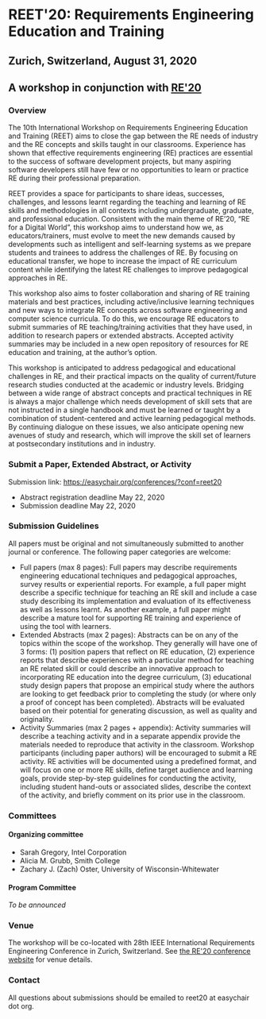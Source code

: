 # REET'20: Requirements Engineering Education and Training
## Zurich, Switzerland, August 31, 2020
## A workshop in conjunction with [RE'20](https://re20.org)

### Overview

The 10th International Workshop on Requirements Engineering Education and Training (REET) aims to close the gap between the RE needs of industry and the RE concepts and skills taught in our classrooms. Experience has shown that effective requirements engineering (RE) practices are essential to the success of software development projects, but many aspiring software developers still have few or no opportunities to learn or practice RE during their professional preparation. 

REET provides a space for participants to share ideas, successes, challenges, and lessons learnt regarding the teaching and learning of RE skills and methodologies in all contexts including undergraduate, graduate, and professional education. Consistent with the main theme of RE’20, “RE for a Digital World”, this workshop aims to understand how we, as educators/trainers, must evolve to meet the new demands caused by developments such as intelligent and self-learning systems as we prepare students and trainees to address the challenges of RE. By focusing on educational transfer, we hope to increase the impact of RE curriculum content while identifying the latest RE challenges to improve pedagogical approaches in RE.

This workshop also aims to foster collaboration and sharing of RE training materials and best practices, including active/inclusive learning techniques and new ways to integrate RE concepts across software engineering and computer science curricula. To do this, we encourage RE educators to submit summaries of RE teaching/training activities that they have used, in addition to research papers or extended abstracts. Accepted activity summaries may be included in a new open repository of resources for RE education and training, at the author’s option.

This workshop is anticipated to address pedagogical and educational challenges in RE, and their practical impacts on the quality of current/future research studies conducted at the academic or industry levels. Bridging between a wide range of abstract concepts and practical techniques in RE is always a major challenge which needs development of skill sets that are not instructed in a single handbook and must be learned or taught by a combination of student-centered and active learning pedagogical methods. By continuing dialogue on these issues, we also anticipate opening new avenues of study and research, which will improve the skill set of learners at postsecondary institutions and in industry.

### Submit a Paper, Extended Abstract, or Activity

Submission link:	https://easychair.org/conferences/?conf=reet20

* Abstract registration deadline	May 22, 2020
* Submission deadline	May 22, 2020

### Submission Guidelines

All papers must be original and not simultaneously submitted to another journal or conference. The following paper categories are welcome:

* Full papers (max 8 pages): Full papers may describe requirements engineering educational techniques and pedagogical approaches, survey results or experiential reports. For example, a full paper might describe a specific technique for teaching an RE skill and include a case study describing its implementation and evaluation of its effectiveness as well as lessons learnt. As another example, a full paper might describe a mature tool for supporting RE training and experience of using the tool with learners.
* Extended Abstracts (max 2 pages): Abstracts can be on any of the topics within the scope of the workshop. They generally will have one of 3 forms: 
  (1) position papers that reflect on RE education, 
  (2) experience reports that describe experiences with a particular method for teaching an RE related skill or could describe an innovative approach to incorporating RE education into the degree curriculum, 
  (3) educational study design papers that propose an empirical study where the authors are looking to get feedback prior to completing the study (or where only a proof of concept has been completed). Abstracts will be evaluated based on their potential for generating discussion, as well as quality and originality.
* Activity Summaries (max 2 pages + appendix): Activity summaries will describe a teaching activity and in a separate appendix provide the materials needed to reproduce that activity in the classroom. Workshop participants (including paper authors) will be encouraged to submit a RE activity. RE activities will be documented using a predefined format, and will focus on one or more RE skills, define target audience and learning goals, provide step-by-step guidelines for conducting the activity, including student hand-outs or associated slides, describe the context of the activity, and briefly comment on its prior use in the classroom. 

### Committees

#### Organizing committee

* Sarah Gregory, Intel Corporation
* Alicia M. Grubb, Smith College
* Zachary J. (Zach) Oster, University of Wisconsin-Whitewater

#### Program Committee

_To be announced_

### Venue

The workshop will be co-located with 28th IEEE International Requirements Engineering Conference in Zurich, Switzerland. See [the RE'20 conference website](https://re20.org) for venue details. 

### Contact

All questions about submissions should be emailed to reet20 at easychair dot org.
